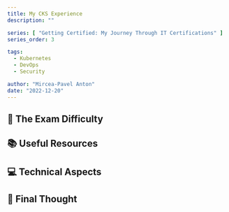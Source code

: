 ```yaml
---
title: My CKS Experience
description: ""

series: [ "Getting Certified: My Journey Through IT Certifications" ]
series_order: 3

tags:
  - Kubernetes
  - DevOps
  - Security

author: "Mircea-Pavel Anton"
date: "2022-12-20"
---
```


## 📝 The Exam Difficulty

## 📚 Useful Resources

## 💻 Technical Aspects

## 💭 Final Thought